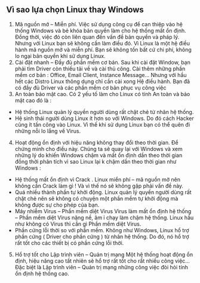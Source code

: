 ﻿## Vì sao lựa chọn Linux thay Windows

1.  Mã nguồn mở – Miễn phí. Việc sử dụng công cụ để can thiệp vào hệ thống Windows và bẻ khóa bản quyền làm cho hệ thống mất ổn định. Đồng thời, việc đó còn liên quan đến vấn đề bản quyền và pháp lý. Nhưng với Linux bạn sẽ không cần làm điều đó. Vì Linux là một hệ điều hành mã nguồn mở và miễn phí. Bạn sẽ không tốn bất cứ chi phí, không lo ngại bản quyền khi sử dụng Linux.
2. Cài đặt nhanh – Đầy đủ phần mềm cơ bản. Sau khi cài đặt Window, bạn phải tìm Driver còn thiếu tải về và cài thủ công. Cài thêm những phần mềm cơ bản : Office, Email Client, Instance Message… Nhưng với hầu hết các Distro Linux thông dụng chỉ cần cài xong Hệ điều hành. Bạn đã có đầy đủ Driver và các phần mềm cơ bản phục vụ công việc
3. An toàn bảo mật cao. Có 2 yếu tố làm cho Linux có tính An toàn và bảo mật cao đó là :
-  Hệ thống Linux quản lý quyền người dùng rất chặt chẻ từ nhân hệ thống.
- Hệ sinh thái người dùng Linux ít hơn so với Windows. Do đó cách Hacker cũng ít tấn công vào Linux. Vì thế khi sử dụng Linux bạn có thể quên đi những nỗi lo lắng về Virus.

4.  Hoạt động ổn định với hiệu năng không thay đổi theo thời gian. Để chứng minh cho điều này. Chúng ta sẽ quay lại với Windows và xem những lý do khiến Windows chậm và mất ổn định dần theo thời gian đồng thời phân tích vì sao Linux lại k chậm dần theo thời gian như Windows :
- Hệ thống mất ổn định vì Crack . Linux miển phí – mã nguồn mở nên không cần Crack làm gì ! Và vì thế nó sẽ không gặp phải vấn đề này.
- Quá nhiều thành phần tự khởi động. Linux quản lý quyền người dùng rất chặt chẻ nên sẽ không có chuyện một phần mềm tự khởi động mà không được sự cho phép của bạn.
- Máy nhiễm Virus – Phần mềm diệt Virus Virus làm mất ổn định hệ thống – Phần mềm diệt Virus nặng nề, âm ỉ chạy làm chậm hệ thống. Linux hầu như không có Virus thì cần gì Phần mềm diệt Virus.
-   Phần cứng lỗi thời so với phần mềm. Không như Windows, Linux hổ trợ phần cứng ( Driver cho phần cứng ) từ nhân hệ thống. Do đó, nó hổ trợ rất tốt cho các thiết bị có phần cứng lỗi thời.

5.  Hổ trợ tốt cho Lập trình viên – Quản trị mạng Một hệ thống hoạt động ổn định, hiệu năng cao tất nhiên sẽ hổ trợ rất tốt cho rất nhiều công việc… Đặc biệt là Lập trình viên – Quản trị mạng những công việc đòi hỏi tính ổn định hệ thống cao.
